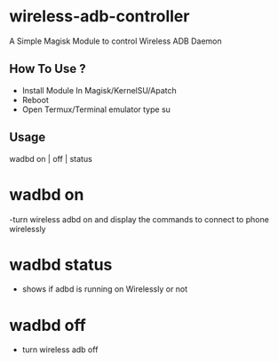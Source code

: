 # wireless-adb-controller
A Simple Magisk Module to control Wireless ADB Daemon

## How To Use ?
- Install Module In Magisk/KernelSU/Apatch
- Reboot
- Open Termux/Terminal emulator type su

## Usage
wadbd on | off | status

# wadbd on
-turn wireless adbd on and display the commands to connect to phone wirelessly

# wadbd status
- shows if adbd is running on Wirelessly or not

# wadbd off
- turn wireless adb off
